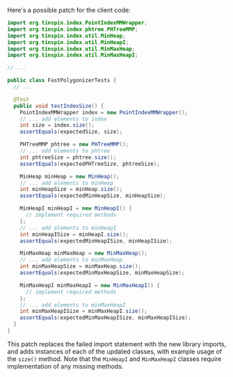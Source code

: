 Here's a possible patch for the client code:

```java
import org.tinspin.index.PointIndexMMWrapper;
import org.tinspin.index.phtree.PHTreeMMP;
import org.tinspin.index.util.MinHeap;
import org.tinspin.index.util.MinHeapI;
import org.tinspin.index.util.MinMaxHeap;
import org.tinspin.index.util.MinMaxHeapI;

// ...

public class FastPolygonizerTests {
  // ...

  @Test
  public void testIndexSize() {
    PointIndexMMWrapper index = new PointIndexMMWrapper();
    // ... add elements to index
    int size = index.size();
    assertEquals(expectedSize, size);

    PHTreeMMP phtree = new PHTreeMMP();
    // ... add elements to phtree
    int phtreeSize = phtree.size();
    assertEquals(expectedPHTreeSize, phtreeSize);

    MinHeap minHeap = new MinHeap();
    // ... add elements to minHeap
    int minHeapSize = minHeap.size();
    assertEquals(expectedMinHeapSize, minHeapSize);

    MinHeapI minHeapI = new MinHeapI() {
      // implement required methods
    };
    // ... add elements to minHeapI
    int minHeapISize = minHeapI.size();
    assertEquals(expectedMinHeapISize, minHeapISize);

    MinMaxHeap minMaxHeap = new MinMaxHeap();
    // ... add elements to minMaxHeap
    int minMaxHeapSize = minMaxHeap.size();
    assertEquals(expectedMinMaxHeapSize, minMaxHeapSize);

    MinMaxHeapI minMaxHeapI = new MinMaxHeapI() {
      // implement required methods
    };
    // ... add elements to minMaxHeapI
    int minMaxHeapISize = minMaxHeapI.size();
    assertEquals(expectedMinMaxHeapISize, minMaxHeapISize);
  }
}
```

This patch replaces the failed import statement with the new library imports, and adds instances of each of the updated classes, with example usage of the `size()` method. Note that the `MinHeapI` and `MinMaxHeapI` classes require implementation of any missing methods.